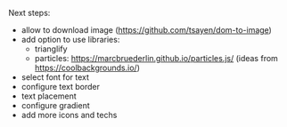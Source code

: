 Next steps:
  - allow to download image (https://github.com/tsayen/dom-to-image)
  - add option to use libraries:
    - trianglify
    - particles: https://marcbruederlin.github.io/particles.js/
  (ideas from https://coolbackgrounds.io/)
  - select font for text
  - configure text border
  - text placement
  - configure gradient
  - add more icons and techs